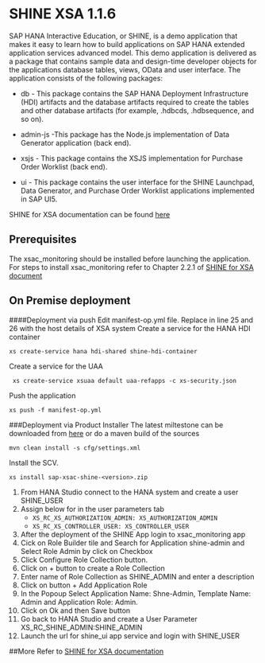 SHINE XSA 1.1.6
================
SAP HANA Interactive Education, or SHINE, is a demo application that makes it easy to learn how to build applications on SAP HANA extended application services advanced model. This demo application is delivered as a package that contains sample data and design-time developer objects for the applications database tables, views, OData and user interface.
The application consists of the following packages:


- db - This package contains the SAP HANA Deployment Infrastructure (HDI) artifacts and the database artifacts required to create the tables and other database artifacts (for example, .hdbcds, .hdbsequence, and so on).


- admin-js -This package has the Node.js implementation of Data Generator application (back end).


- xsjs - This package contains the XSJS implementation for Purchase Order Worklist (back end).


- ui - This package contains the user interface for the SHINE Launchpad, Data Generator, and Purchase Order Worklist applications implemented in SAP UI5.


SHINE for XSA documentation can be found [here](http://help.sap.com/hana/SAP_HANA_Interactive_Education_SHINE_for_SAP_HANA_XS_Advanced_Model_en.pdf)

## Prerequisites
The xsac_monitoring should be installed before launching the application. For steps to install xsac_monitoring refer to Chapter 2.2.1 of [SHINE for XSA document](http://help.sap.com/hana/SAP_HANA_Interactive_Education_SHINE_for_SAP_HANA_XS_Advanced_Model_en.pdf)




## On Premise deployment


####Deployment via push
Edit manifest-op.yml file. Replace <xsa-host> in line 25 and 26 with the host details of XSA system
Create a service for the HANA HDI container
```
xs create-service hana hdi-shared shine-hdi-container
```
Create a service for the UAA
```
 xs create-service xsuaa default uaa-refapps -c xs-security.json
```
Push the application
```
xs push -f manifest-op.yml
```

###Deployment via Product Installer
 The latest miltestone can be downloaded from [here](http://nexus.wdf.sap.corp:8081/nexus/content/repositories/deploy.milestones.xmake/com/sap/refapps/sap-xsac-shine/) or do a maven build of the sources 
```
mvn clean install -s cfg/settings.xml
```
Install the SCV.
```
xs install sap-xsac-shine-<version>.zip
```

1. From HANA Studio connect to the HANA system and create a user SHINE_USER
2. Assign below for in the user parameters tab
	- `XS_RC_XS_AUTHORIZATION_ADMIN: XS_AUTHORIZATION_ADMIN`  
	- `XS_RC_XS_CONTROLLER_USER: XS_CONTROLLER_USER`
3. After the deployment of the SHINE App login to xsac_monitoring app
4. Cick on Role Builder tile and Search for Application shine-admin and Select Role Admin by click on Checkbox
5. Click Configure Role Collection button.
6. Click on + button to create a Role Collection
7. Enter name of Role Collection as SHINE_ADMIN and enter a description
8. Click on button + Add Application Role
9. In the Popoup Select Application Name: Shne-Admin, Template Name: Admin and Application Role: Admin.
10. Click on Ok and then Save button
11. Go back to HANA Studio and create a User Parameter  XS_RC_SHINE_ADMIN:SHINE_ADMIN
12. Launch the url for shine_ui app service and login with SHINE_USER

##More
Refer to [SHINE for XSA documentation](http://help.sap.com/hana/SAP_HANA_Interactive_Education_SHINE_for_SAP_HANA_XS_Advanced_Model_en.pdf)
